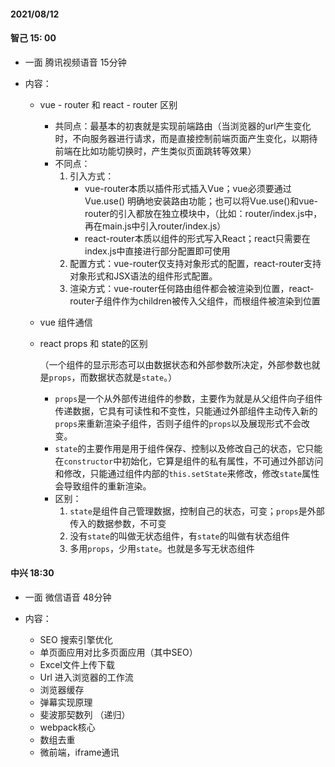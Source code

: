 #### 2021/08/12 

#### 智己 15: 00

* 一面 腾讯视频语音 15分钟

* 内容：

  * vue - router 和 react - router 区别

    * 共同点：最基本的初衷就是实现前端路由（当浏览器的url产生变化时，不向服务器进行请求，而是直接控制前端页面产生变化，以期待前端在比如功能切换时，产生类似页面跳转等效果）
    * 不同点：
      1. 引入方式：
         * vue-router本质以插件形式插入Vue；vue必须要通过 Vue.use() 明确地安装路由功能；也可以将Vue.use()和vue-router的引入都放在独立模块中，（比如：router/index.js中，再在main.js中引入router/index.js）
         * react-router本质以组件的形式写入React；react只需要在index.js中直接进行部分配置即可使用
      2. 配置方式：vue-router仅支持对象形式的配置，react-router支持对象形式和JSX语法的组件形式配置。
      3. 渲染方式：vue-router任何路由组件都会被渲染到<router-view/>位置，react-router子组件作为children被传入父组件，而根组件被渲染到<Router/>位置

  * vue 组件通信

  * react props 和 state的区别 

    （一个组件的显示形态可以由数据状态和外部参数所决定，外部参数也就是`props`，而数据状态就是`state`。）

    * `props`是一个从外部传进组件的参数，主要作为就是从父组件向子组件传递数据，它具有可读性和不变性，只能通过外部组件主动传入新的`props`来重新渲染子组件，否则子组件的`props`以及展现形式不会改变。
    * `state`的主要作用是用于组件保存、控制以及修改自己的状态，它只能在`constructor`中初始化，它算是组件的私有属性，不可通过外部访问和修改，只能通过组件内部的`this.setState`来修改，修改`state`属性会导致组件的重新渲染。
    * 区别：
      1. `state`是组件自己管理数据，控制自己的状态，可变；`props`是外部传入的数据参数，不可变
      2. 没有`state`的叫做无状态组件，有`state`的叫做有状态组件
      3. 多用`props`，少用`state`。也就是多写无状态组件

#### 中兴 18:30

* 一面 微信语音 48分钟

* 内容：

  * SEO 搜索引擎优化
  * 单页面应用对比多页面应用（其中SEO）
  * Excel文件上传下载
  * Url 进入浏览器的工作流
  * 浏览器缓存
  * 弹幕实现原理
  * 斐波那契数列 （递归）
  * webpack核心
  * 数组去重
  * 微前端，iframe通讯

  

